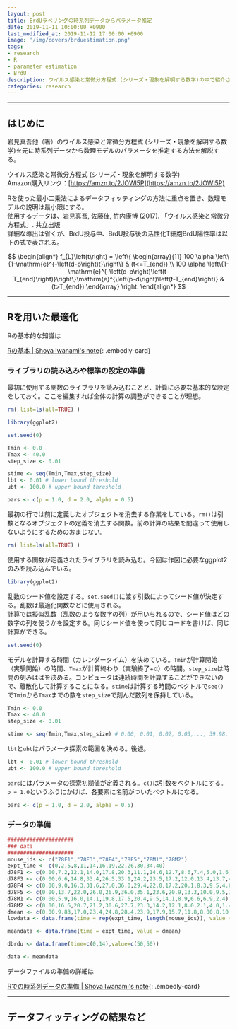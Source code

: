```yaml
---
layout: post
title: BrdUラベリングの時系列データからパラメータ推定
date: 2019-11-11 10:00:00 +0900
last_modified_at: 2019-11-12 17:00:00 +0900
image: '/img/covers/brduestimation.png'
tags:
- research
- R
- parameter estimation
- BrdU
description: ウイルス感染と常微分方程式 (シリーズ・現象を解明する数学)の中で紹介されている、BrdUラベリングデータから常微分方程式で記述された数理モデルのパラメータを推定する方法
categories: research
---
```


---


## はじめに

岩見真吾他（箸）のウイルス感染と常微分方程式 (シリーズ・現象を解明する数学)を元に時系列データから数理モデルのパラメータを推定する方法を解説する。  

ウイルス感染と常微分方程式 (シリーズ・現象を解明する数学)  
Amazon購入リンク：[https://amzn.to/2JOWl5P](https://amzn.to/2JOWl5P)

Rを使った最小二乗法によるデータフィッティングの方法に重点を置き、数理モデルの説明は最小限にする。  
使用するデータは、岩見真吾, 佐藤佳, 竹内康博 (2017). 「ウイルス感染と常微分方程式」. 共立出版  
詳細な導出は省くが、BrdU投与中、BrdU投与後の活性化T細胞BrdU陽性率は以下の式で表される。

$$
\begin{align*}
f_{L}\left(t\right) =
\left\{ \begin{array}{11}
100 \alpha \left\{1-\mathrm{e}^{-\left(d-p\right)t}\right\} & (t<=T_{end}) \\
100 \alpha \left\{1-\mathrm{e}^{-\left(d-p\right)\left(t-T_{end}\right)}\right\}\mathrm{e}^{\left(p-d\right)\left(t-T_{end}\right)} & (t>T_{end})
\end{array} \right.
\end{align*}
$$

---

## Rを用いた最適化

Rの基本的な知識は  

[Rの基本 \| Shoya Iwanami's note](https://note.shoyaiwanami.com/research/2019/11/12/using-r/){: .embedly-card}

### ライブラリの読み込みや標準の設定の準備

最初に使用する関数のライブラリを読み込むことと、計算に必要な基本的な設定をしておく。ここを編集すれば全体の計算の調整ができることが理想。

```R
rm( list=ls(all=TRUE) )

library(ggplot2)

set.seed(0)

Tmin <- 0.0
Tmax <- 40.0
step_size <- 0.01

stime <- seq(Tmin,Tmax,step_size)
lbt <- 0.01 # lower bound threshold
ubt <- 100.0 # upper bound threshold

pars <- c(p = 1.0, d = 2.0, alpha = 0.5)
```

最初の行では前に定義したオブジェクトを消去する作業をしている。`rm()`は引数となるオブジェクトの定義を消去する関数。前の計算の結果を間違って使用しないようにするためのおまじない。

```R
rm( list=ls(all=TRUE) )
```

使用する関数が定義されたライブラリを読み込む。今回は作図に必要なggplot2のみを読み込んでいる。

```R
library(ggplot2)
```

乱数のシード値を設定する。`set.seed()`に渡す引数によってシード値が決定する。乱数は最適化関数などに使用される。  
計算では擬似乱数（乱数のような数字の列）が用いられるので、シード値はどの数字の列を使うかを設定する。同じシード値を使って同じコードを書けば、同じ計算ができる。

```R
set.seed(0)
```

モデルを計算する時間（カレンダータイム）を決めている。`Tmin`が計算開始（実験開始）の時間、`Tmax`が計算終わり（実験終了+α）の時間。`step_size`は時間の刻みはばを決める。コンピュータは連続時間を計算することができないので、離散化して計算することになる。`stime`は計算する時間のベクトルで`seq()`で`Tmin`から`Tmax`までの数を`step_size`で刻んだ数列を保持している。

```R
Tmin <- 0.0
Tmax <- 40.0
step_size <- 0.01

stime <- seq(Tmin,Tmax,step_size) # 0.00, 0.01, 0.02, 0.03,..., 39.98, 39.99, 40.00
```

`lbt`と`ubt`はパラメータ探索の範囲を決める。後述。

```R
lbt <- 0.01 # lower bound threshold
ubt <- 100.0 # upper bound threshold
```

`pars`にはパラメータの探索初期値が定義される。`c()`は引数をベクトルにする。`p = 1.0`というふうにかけば、各要素に名前がついたベクトルになる。

```R
pars <- c(p = 1.0, d = 2.0, alpha = 0.5)
```

### データの準備

```R
#####################
### data
#####################
mouse_ids <- c("78F1","78F3","78F4","78F5","78M1","78M2")
expt_time <- c(0,2,5,8,11,14,16,19,22,26,30,34,40)
d78F1 <- c(0.00,7.2,12.1,14.0,17.8,20.3,11.1,14.6,12.7,8.6,7.4,5.0,1.6)
d78F3 <- c(0.00,6.6,14.8,33.4,26.5,33.1,24.2,23.5,17.2,12.0,13.4,13.7,4.4)
d78F4 <- c(0.00,9.0,16.3,31.6,27.0,36.0,29.4,22.0,17.2,20.1,8.3,9.5,4.6)
d78F5 <- c(0.00,13.7,22.0,26.0,26.9,36.0,35.1,23.6,20.9,13.3,10.0,9.5,3.5)
d78M1 <- c(0.00,5.9,16.0,14.1,19.8,17.5,20.4,9.5,14.1,8.9,6.6,6.9,2.4)
d78M2 <- c(0.00,16.6,20.7,21.2,30.6,27.7,23.3,14.2,12.1,8.0,2.1,4.0,1.4)
dmean <- c(0.00,9.83,17.0,23.4,24.8,28.4,23.9,17.9,15.7,11.8,8.00,8.10,3.00)
lowdata <- data.frame(time = rep(expt_time, length(mouse_ids)), value = c(d78F1,d78F3,d78F4,d78F5,d78M1,d78M2),id = rep(mouse_ids,each=length(expt_time)))

meandata <- data.frame(time = expt_time, value = dmean)

dbrdu <- data.frame(time=c(0,14),value=c(50,50))

data <- meandata
```

データファイルの準備の詳細は  

[Rでの時系列データの準備 \| Shoya Iwanami's note](https://note.shoyaiwanami.com/research/2019/11/12/dataloading/){: .embedly-card}



---

## データフィッティングの結果など
